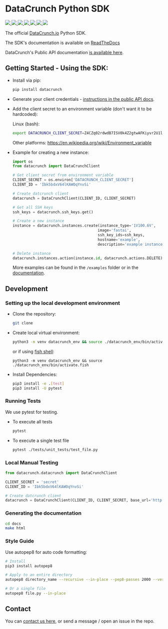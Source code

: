 # DataCrunch Python SDK

<p>
  <a href='https://github.com/DataCrunch-io/datacrunch-python/actions?query=workflow%3A%22Unit+Tests%22+branch%3Amaster'>
    <img src='https://github.com/DataCrunch-io/datacrunch-python/workflows/Unit%20Tests/badge.svg'></img>
  </a>

  <a href='https://github.com/DataCrunch-io/datacrunch-python/actions?query=workflow%3A%22Code+Style%22+branch%3Amaster'>
    <img src='https://github.com/DataCrunch-io/datacrunch-python/workflows/Code%20Style/badge.svg'></img>
  </a>

  <a href="https://codecov.io/gh/DataCrunch-io/datacrunch-python">
    <img src="https://codecov.io/gh/DataCrunch-io/datacrunch-python/branch/master/graph/badge.svg?token=5X5KTYSSPK"/>
  </a>

  <a href='https://datacrunch-python.readthedocs.io/en/latest/'>
    <img src='https://readthedocs.org/projects/datacrunch-python/badge/?version=latest'></img>
  </a>

  <a href='https://github.com/DataCrunch-io/datacrunch-python/blob/master/LICENSE'>
    <img src='https://img.shields.io/github/license/DataCrunch-io/datacrunch-python'></img>
  </a>

  <a href='https://pypi.org/project/datacrunch/'>
    <img src='https://img.shields.io/pypi/v/datacrunch?logo=python'></img>
  </a>

  <a href='https://pypi.org/project/datacrunch/'>
    <img src='https://img.shields.io/pypi/pyversions/datacrunch'></img>
  </a>
</p>

The official [DataCrunch.io](https://datacrunch.io) Python SDK.

The SDK's documentation is available on [ReadTheDocs](https://datacrunch-python.readthedocs.io/en/latest/)

DataCrunch's Public API documentation [is available here](https://datacrunch.stoplight.io/docs/datacrunch-public/docs/Overview/Introduction.md).

## Getting Started - Using the SDK:

- Install via pip:

  ```bash
  pip install datacrunch
  ```

- Generate your client credentials - [instructions in the public API docs](https://datacrunch.stoplight.io/docs/datacrunch-public/docs/Overview/Quick-Start-Guide.md).

- Add the client secret to an environment variable (don't want it to be hardcoded):

  Linux (bash):

  ```bash
  export DATACRUNCH_CLIENT_SECRET=Z4CZq02rdwdB7ISV0k4Z2gtwAFKiyvr2U1l0KDIeYi
  ```

  Other platforms:
  https://en.wikipedia.org/wiki/Environment_variable

- Example for creating a new instance:

  ```python
  import os
  from datacrunch import DataCrunchClient

  # Get client secret from environment variable
  CLIENT_SECRET = os.environ['DATACRUNCH_CLIENT_SECRET']
  CLIENT_ID = 'Ibk5bdxV64lKAWOqYnvSi'

  # Create datcrunch client
  datacrunch = DataCrunchClient(CLIENT_ID, CLIENT_SECRET)

  # Get all SSH keys
  ssh_keys = datacrunch.ssh_keys.get()

  # Create a new instance
  instance = datacrunch.instances.create(instance_type='1V100.6V',
                                        image='fastai',
                                        ssh_key_ids=ssh_keys,
                                        hostname='example',
                                        description='example instance')

  # Delete instance
  datacrunch.instances.action(instance.id, datacrunch.actions.DELETE)
  ```

  More examples can be found in the `/examples` folder or in the [documentation](https://datacrunch-python.readthedocs.io/en/latest/).

## Development

### Setting up the local development environment

- Clone the repository:

  ```bash
  git clone
  ```

- Create local virtual environment:

  ```bash
  python3 -m venv datacrunch_env && source ./datacrunch_env/bin/activate
  ```

  or if using [fish shell](https://fishshell.com/):

  ```fish
  python3 -m venv datacrunch_env && source ./datacrunch_env/bin/activate.fish
  ```

- Install Dependencies:

  ```bash
  pip3 install -e .[test]
  pip3 install -U pytest
  ```

### Running Tests

We use pytest for testing.

- To execute all tests

  ```bash
  pytest
  ```

- To execute a single test file

  ```bash
  pytest ./tests/unit_tests/test_file.py
  ```

### Local Manual Testing

```python
from datacrunch.datacrunch import DataCrunchClient

CLIENT_SECRET = 'secret'
CLIENT_ID = 'Ibk5bdxV64lKAWOqYnvSi'

# Create datcrunch client
datacrunch = DataCrunchClient(CLIENT_ID, CLIENT_SECRET, base_url='http://localhost:3001/v1')
```

### Generating the documentation

```bash
cd docs
make html
```

### Style Guide

Use autopep8 for auto code formatting:

```bash
# Install
pip3 install autopep8

# Apply to an entire directory
autopep8 directory_name --recursive --in-place --pep8-passes 2000 --verbose

# Or a single file
autopep8 file.py --in-place
```

## Contact

You can [contact us here](https://datacrunch.io/contact/), or send a message / open an issue in the repo.

